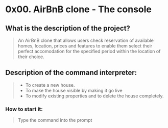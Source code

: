 # 0x00. AirBnB clone - The console

## What is the description of the project?

> An AirBnB clone that allows users check reservation of available homes, location, prices and features to enable them select their perfect accomodation for the specified period within the location of their choice.


## Description of the command interpreter:

> * To create a new house.
> * To make the house visible by making it go live
> * To modify existing properties and to delete the house completely.


### How to start it:

> Type the command <help> into the prompt
